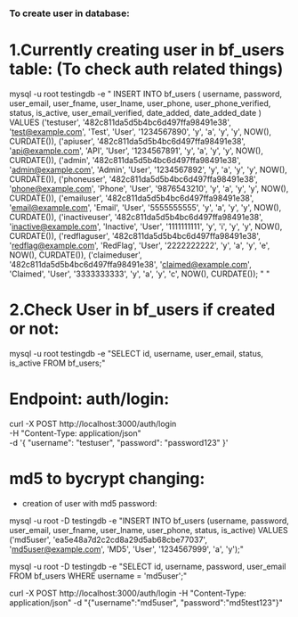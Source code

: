 ### To create user in database:  ###

# 1.Currently creating user in bf_users table: (To check auth related things)

mysql -u root testingdb -e "
INSERT INTO bf_users (
    username, 
    password, 
    user_email, 
    user_fname, 
    user_lname, 
    user_phone, 
    user_phone_verified,
    status, 
    is_active,
    user_email_verified,
    date_added,
    date_added_date
) VALUES 
('testuser', '482c811da5d5b4bc6d497ffa98491e38', 'test@example.com', 'Test', 'User', '1234567890', 'y', 'a', 'y', 'y', NOW(), CURDATE()),
('apiuser', '482c811da5d5b4bc6d497ffa98491e38', 'api@example.com', 'API', 'User', '1234567891', 'y', 'a', 'y', 'y', NOW(), CURDATE()),
('admin', '482c811da5d5b4bc6d497ffa98491e38', 'admin@example.com', 'Admin', 'User', '1234567892', 'y', 'a', 'y', 'y', NOW(), CURDATE()),
('phoneuser', '482c811da5d5b4bc6d497ffa98491e38', 'phone@example.com', 'Phone', 'User', '9876543210', 'y', 'a', 'y', 'y', NOW(), CURDATE()),
('emailuser', '482c811da5d5b4bc6d497ffa98491e38', 'email@example.com', 'Email', 'User', '5555555555', 'y', 'a', 'y', 'y', NOW(), CURDATE()),
('inactiveuser', '482c811da5d5b4bc6d497ffa98491e38', 'inactive@example.com', 'Inactive', 'User', '1111111111', 'y', 'i', 'y', 'y', NOW(), CURDATE()),
('redflaguser', '482c811da5d5b4bc6d497ffa98491e38', 'redflag@example.com', 'RedFlag', 'User', '2222222222', 'y', 'a', 'y', 'e', NOW(), CURDATE()),
('claimeduser', '482c811da5d5b4bc6d497ffa98491e38', 'claimed@example.com', 'Claimed', 'User', '3333333333', 'y', 'a', 'y', 'c', NOW(), CURDATE());
"
"

# 2.Check User in bf_users if created or not:

mysql -u root testingdb -e "SELECT id, username, user_email, status, is_active FROM bf_users;"

# Endpoint: auth/login: 

curl -X POST http://localhost:3000/auth/login \
  -H "Content-Type: application/json" \
  -d '{
    "username": "testuser",
    "password": "password123"
  }'

# md5 to bycrypt changing:

- creation of user with md5 password:

mysql -u root -D testingdb -e "INSERT INTO bf_users (username, password, user_email, user_fname, user_lname, user_phone, status, is_active) VALUES ('md5user', 'ea5e48a7d2c2cd8a29d5ab68cbe77037', 'md5user@example.com', 'MD5', 'User', '1234567999', 'a', 'y');"

mysql -u root -D testingdb -e "SELECT id, username, password, user_email FROM bf_users WHERE username = 'md5user';"

curl -X POST http://localhost:3000/auth/login -H "Content-Type: application/json" -d "{\"username\":\"md5user\", \"password\":\"md5test123\"}"

